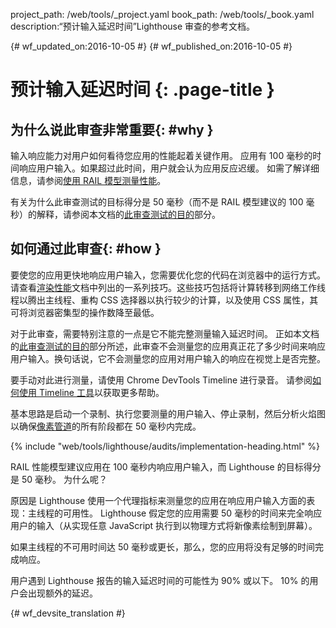 project_path: /web/tools/_project.yaml
book_path: /web/tools/_book.yaml
description:“预计输入延迟时间”Lighthouse 审查的参考文档。

{# wf_updated_on:2016-10-05 #}
{# wf_published_on:2016-10-05 #}

# 预计输入延迟时间 {: .page-title }

## 为什么说此审查非常重要{: #why }

输入响应能力对用户如何看待您应用的性能起着关键作用。
应用有 100 毫秒的时间响应用户输入。如果超过此时间，用户就会认为应用反应迟缓。
如需了解详细信息，请参阅[使用 RAIL 模型测量性能](/web/fundamentals/performance/rail)。


有关为什么此审查测试的目标得分是 50 毫秒（而不是 RAIL 模型建议的 100 毫秒）的解释，请参阅本文档的[此审查测试的目的](#what)部分。



## 如何通过此审查{: #how }

要使您的应用更快地响应用户输入，您需要优化您的代码在浏览器中的运行方式。
请查看[渲染性能](/web/fundamentals/performance/rendering/)文档中列出的一系列技巧。这些技巧包括将计算转移到网络工作线程以腾出主线程、重构 CSS 选择器以执行较少的计算，以及使用 CSS 属性，其可将浏览器密集型的操作数降至最低。




对于此审查，需要特别注意的一点是它不能完整测量输入延迟时间。
正如本文档的[此审查测试的目的](#what)部分所述，此审查不会测量您的应用真正花了多少时间来响应用户输入。换句话说，它不会测量您的应用对用户输入的响应在视觉上是否完整。


要手动对此进行测量，请使用 Chrome DevTools Timeline 进行录音。
请参阅[如何使用 Timeline 工具](/web/tools/chrome-devtools/evaluate-performance/timeline-tool)以获取更多帮助。

基本思路是启动一个录制、执行您要测量的用户输入、停止录制，然后分析火焰图以确保[像素管道](/web/fundamentals/performance/rendering/#the_pixel_pipeline)的所有阶段都在 50 毫秒内完成。





{% include "web/tools/lighthouse/audits/implementation-heading.html" %}

RAIL 性能模型建议应用在 100 毫秒内响应用户输入，而 Lighthouse 的目标得分是 50 毫秒。
为什么呢？

原因是 Lighthouse 使用一个代理指标来测量您的应用在响应用户输入方面的表现：主线程的可用性。
Lighthouse 假定您的应用需要 50 毫秒的时间来完全响应用户的输入（从实现任意 JavaScript 执行到以物理方式将新像素绘制到屏幕）。


如果主线程的不可用时间达 50 毫秒或更长，那么，您的应用将没有足够的时间完成响应。


用户遇到 Lighthouse 报告的输入延迟时间的可能性为 90% 或以下。
10% 的用户会出现额外的延迟。



{# wf_devsite_translation #}
